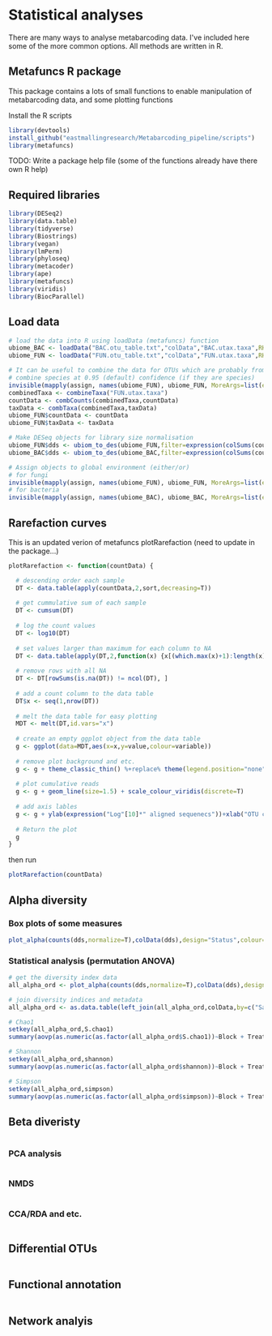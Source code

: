 # Statistical analyses

There are many ways to analyse metabarcoding data. I've included here some of the more common options. All methods are written in R.

## Metafuncs R package

This package contains a lots of small functions to enable manipulation of metabarcoding data, and some plotting functions

Install the R scripts
```R
library(devtools)
install_github("eastmallingresearch/Metabarcoding_pipeline/scripts")
library(metafuncs)
```

TODO:
Write a package help file (some of the functions already have there own R help)

## Required libraries
```R
library(DESeq2)
library(data.table)
library(tidyverse)
library(Biostrings)
library(vegan)
library(lmPerm)
library(phyloseq)
library(metacoder)
library(ape)
library(metafuncs)
library(viridis)
library(BiocParallel)
```

## Load data
```R
# load the data into R using loadData (metafuncs) function
ubiome_BAC <- loadData("BAC.otu_table.txt","colData","BAC.utax.taxa",RHB="BAC")
ubiome_FUN <- loadData("FUN.otu_table.txt","colData","FUN.utax.taxa",RHB="FUN")

# It can be useful to combine the data for OTUs which are probably from the same species
# combine species at 0.95 (default) confidence (if they are species) 
invisible(mapply(assign, names(ubiome_FUN), ubiome_FUN, MoreArgs=list(envir = globalenv())))
combinedTaxa <- combineTaxa("FUN.utax.taxa")
countData <- combCounts(combinedTaxa,countData)
taxData <- combTaxa(combinedTaxa,taxData)
ubiome_FUN$countData <- countData
ubiome_FUN$taxData <- taxData

# Make DESeq objects for library size normalisation
ubiome_FUN$dds <- ubiom_to_des(ubiome_FUN,filter=expression(colSums(countData)>=1000))
ubiome_BAC$dds <- ubiom_to_des(ubiome_BAC,filter=expression(colSums(countData)>=1000))

# Assign objects to global environment (either/or)
# for fungi
invisible(mapply(assign, names(ubiome_FUN), ubiome_FUN, MoreArgs=list(envir = globalenv())))
# for bacteria
invisible(mapply(assign, names(ubiome_BAC), ubiome_BAC, MoreArgs=list(envir = globalenv())))

```

## Rarefaction curves

This is an updated verion of metafuncs plotRarefaction (need to update in the package...)  

```R
plotRarefaction <- function(countData) {        

  # descending order each sample 
  DT <- data.table(apply(countData,2,sort,decreasing=T))
  
  # get cummulative sum of each sample
  DT <- cumsum(DT)    
  
  # log the count values                            
  DT <- log10(DT)
  
  # set values larger than maximum for each column to NA
  DT <- data.table(apply(DT,2,function(x) {x[(which.max(x)+1):length(x)]<- NA;x}))
  
  # remove rows with all NA
  DT <- DT[rowSums(is.na(DT)) != ncol(DT), ]
  
  # add a count column to the data table
  DT$x <- seq(1,nrow(DT))
  
  # melt the data table for easy plotting 
  MDT <- melt(DT,id.vars="x")
  
  # create an empty ggplot object from the data table
  g <- ggplot(data=MDT,aes(x=x,y=value,colour=variable))
  
  # remove plot background and etc.
  g <- g + theme_classic_thin() %+replace% theme(legend.position="none")
  
  # plot cumulative reads
  g <- g + geom_line(size=1.5) + scale_colour_viridis(discrete=T)
  
  # add axis lables
  g <- g + ylab(expression("Log"[10]*" aligned sequenecs"))+xlab("OTU count")
  
  # Return the plot
  g
}
```

then run

```R
plotRarefaction(countData)
```

## Alpha diversity

### Box plots of some measures
```R
plot_alpha(counts(dds,normalize=T),colData(dds),design="Status",colour=NULL,measures=c("Chao1", "Shannon", "Simpson","Observed"),type="box")		   
```

### Statistical analysis (permutation ANOVA)
```R
# get the diversity index data
all_alpha_ord <- plot_alpha(counts(dds,normalize=T),colData(dds),design="Treatment",returnData=T)

# join diversity indices and metadata
all_alpha_ord <- as.data.table(left_join(all_alpha_ord,colData,by=c("Samples"="Samples")))

# Chao1
setkey(all_alpha_ord,S.chao1)
summary(aovp(as.numeric(as.factor(all_alpha_ord$S.chao1))~Block + Treatment + Genotype + Treatment * Genotype,all_alpha_ord))

# Shannon
setkey(all_alpha_ord,shannon)
summary(aovp(as.numeric(as.factor(all_alpha_ord$shannon))~Block + Treatment + Genotype + Treatment * Genotype,all_alpha_ord))

# Simpson
setkey(all_alpha_ord,simpson)
summary(aovp(as.numeric(as.factor(all_alpha_ord$simpson))~Block + Treatment + Genotype + Treatment * Genotype,all_alpha_ord))
```

## Beta diveristy


```R

```

### PCA analysis
```R

```
### NMDS
```R

```

### CCA/RDA and etc.
```R

```

## Differential OTUs
```R

```
## Functional annotation 
```R

```

## Network analyis
